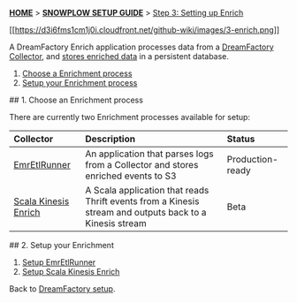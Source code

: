 <a name="top" />

[**HOME**](Home) > [**SNOWPLOW SETUP GUIDE**](Setting-up-DreamFactory) > [Step 3: Setting up Enrich](Setting-up-enrich)

[[https://d3i6fms1cm1j0i.cloudfront.net/github-wiki/images/3-enrich.png]]

A DreamFactory Enrich application processes data from a [DreamFactory Collector](Setting-up-a-Collector),
and [stores enriched data](Setting-up-alternative-data-storage) in a persistent database.

1. [Choose a Enrichment process](#choose)
2. [Setup your Enrichment process](#setup)

<a name="choose" />
## 1. Choose an Enrichment process

There are currently two Enrichment processes available for setup:

| **Collector**                                  | **Description**                                     | **Status**       |
|:-----------------------------------------------|:----------------------------------------------------|:-----------------|
| [EmrEtlRunner](setting-up-EmrEtlRunner)        | An application that parses logs from a Collector and stores enriched events to S3 | Production-ready |
| [Scala Kinesis Enrich](setting-up-scala-kinesis-enrich) | A Scala application that reads Thrift events from a Kinesis stream and outputs back to a Kinesis stream | Beta |

<a name="setup" />
## 2. Setup your Enrichment

1. [Setup EmrEtlRunner](setting-up-EmrEtlRunner)
2. [Setup Scala Kinesis Enrich](setting-up-scala-kinesis-enrich)

Back to [DreamFactory setup](Setting-up-DreamFactory).
